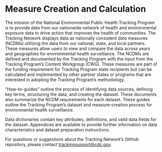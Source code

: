 # Measure Creation and Calculation  

The mission of the National Environmental Public Health Tracking Program is to provide data from our nationwide network of health and environmental exposure data to drive action that improves the health of communities. The Tracking Network displays data as nationally consistent data measures (NCDMs) utilizing the data from our national, state, and local partners. These measures allow users to view and compare the data across years and geographies for environmental health surveillance. The NCDMs are defined and documented by the Tracking Program with the input from the Tracking Program’s Content Workgroup (CWG). These measures are part of the funding requirement for Tracking Program state recipients but can be calculated and implemented by other partner states or programs that are interested in adopting the Tracking Program’s methodology.  

“How-to-guides” outline the process of identifying data sources, defining key terms, structuring the data, and creating the dataset. These documents also summarize the NCDM requirements for each dataset. These guides outline the Tracking Program’s dataset and measure-creation process for environmental health surveillance.    

Data dictionaries contain key attributes, definitions, and valid data fields for the dataset. Appendices are available to provide further information on data characteristics and dataset preparation instructions.  

 

For questions or suggestions about the Tracking Network’s GitHub repository, please contact trackingsupport@cdc.gov. 